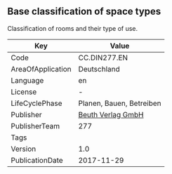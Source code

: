 ## Base classification of space types
Classification of rooms and their type of use.

Key | Value |
--|--|
Code | CC.DIN277.EN |  
AreaOfApplication | Deutschland |  
Language | en |  
License | - |  
LifeCyclePhase | Planen, Bauen, Betreiben |  
Publisher | [Beuth Verlag GmbH](https://www.beuth.de/de) |  
PublisherTeam | 277 |  
Tags |  |  
Version | 1.0 |  
PublicationDate | 2017-11-29 |  
